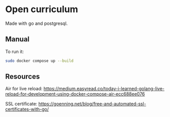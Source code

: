 # Open curriculum

Made with go and postgresql.

## Manual

To run it:

```bash
sudo docker compose up --build 
```


## Resources

Air for live reload:
https://medium.easyread.co/today-i-learned-golang-live-reload-for-development-using-docker-compose-air-ecc688ee076

SSL certificate:
https://goenning.net/blog/free-and-automated-ssl-certificates-with-go/
